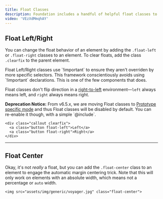 ```yaml
---
title: Float Classes
description: Foundation includes a handful of helpful float classes to add common positioning behaviors to elements.
video: 'VEzXdMmqhAY'
---
```


## Float Left/Right

You can change the float behavior of an element by adding the `.float-left` or `.float-right` classes to an element. To clear floats, add the class `.clearfix` to the parent element.

<div class="callout primary">
  <p>Float Left/Right classes use `!important` to ensure they aren't overriden by more specific selectors. This framework conscientiously avoids using `!important` declarations. This is one of the few components that does.</p>
</div>

<div class="callout warning">
  <p>Float classes don't flip direction in a <a href="rtl.html">right-to-left</a> environment&mdash;<code>left</code> always means left, and <code>right</code> always means right.</p>
</div>

<div class="callout alert">
  <p><strong>Deprecation Notice:</strong> From v6.5.x, we are moving Float classes to <a href="prototyping-utilities.html">Prototype specific mode</a> and thus Float classes will be disabled by default. You can re-enable it though, with a simple `@include`.</p>
</div>

```html_example
<div class="callout clearfix">
  <a class="button float-left">Left</a>
  <a class="button float-right">Right</a>
</div>
```

---

## Float Center

Okay, it's not *really* a float, but you can add the `.float-center` class to an element to engage the automatic margin centering trick. Note that this will only work on elements with an absolute width, which means not a percentage or `auto` width.

```html_example
<img src="assets/img/generic/voyager.jpg" class="float-center">
```
